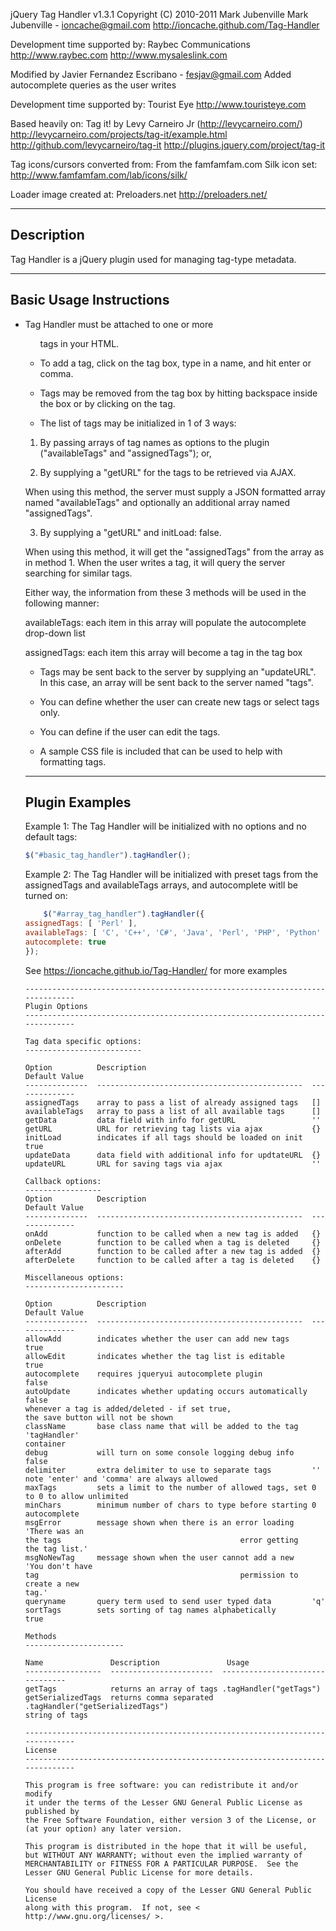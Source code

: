 jQuery Tag Handler v1.3.1
Copyright (C) 2010-2011 Mark Jubenville
Mark Jubenville - ioncache@gmail.com
http://ioncache.github.com/Tag-Handler
    
Development time supported by:
Raybec Communications
http://www.raybec.com
http://www.mysaleslink.com
    
Modified by Javier Fernandez Escribano - fesjav@gmail.com
Added autocomplete queries as the user writes
    
Development time supported by:
Tourist Eye
http://www.touristeye.com
    
Based heavily on:
Tag it! by Levy Carneiro Jr (http://levycarneiro.com/)
http://levycarneiro.com/projects/tag-it/example.html
http://github.com/levycarneiro/tag-it
http://plugins.jquery.com/project/tag-it
    
Tag icons/cursors converted from:
From the famfamfam.com Silk icon set:
http://www.famfamfam.com/lab/icons/silk/
    
Loader image created at:
Preloaders.net
http://preloaders.net/
    
------------------------------------------------------------------------------
Description 
------------------------------------------------------------------------------
    
Tag Handler is a jQuery plugin used for managing tag-type metadata. 
    
------------------------------------------------------------------------------
Basic Usage Instructions
------------------------------------------------------------------------------
    
* Tag Handler must be attached to one or more <ul> tags in your HTML.
    
* To add a tag, click on the tag box, type in a name, and hit enter or comma.
    
* Tags may be removed from the tag box by hitting backspace inside the box or
by clicking on the tag.
    
* The list of tags may be initialized in 1 of 3 ways:
    
1. By passing arrays of tag names as options to the plugin
("availableTags" and "assignedTags"); or,
    
2. By supplying a "getURL" for the tags to be retrieved via AJAX.
    
When using this method, the server must supply a JSON formatted array
named "availableTags" and optionally an additional array named
"assignedTags".

3. By supplying a "getURL" and initLoad: false.
    
When using this method, it will get the "assignedTags" from the array as in 
method 1. When the user writes a tag, it will query the server searching for
similar tags.        

Either way, the information from these 3 methods will be used in the
following manner:
    
availableTags: each item in this array will populate the autocomplete
drop-down list
    
assignedTags: each item this array will become a tag in the tag box
    
* Tags may be sent back to the server by supplying an "updateURL". In this case,
an array will be sent back to the server named "tags".
    
* You can define whether the user can create new tags or select tags only.
    
* You can define if the user can edit the tags.
    
* A sample CSS file is included that can be used to help with formatting tags.
    
------------------------------------------------------------------------------
Plugin Examples
------------------------------------------------------------------------------
    
Example 1: The Tag Handler will be initialized with no options and no default
tags:
    
```javascript
$("#basic_tag_handler").tagHandler();
```
    
Example 2: The Tag Handler will be initialized with preset tags from the
assignedTags and availableTags arrays, and autocomplete witll be
turned on:
    
```javascript
    $("#array_tag_handler").tagHandler({
assignedTags: [ 'Perl' ],
availableTags: [ 'C', 'C++', 'C#', 'Java', 'Perl', 'PHP', 'Python' ],
autocomplete: true
});
```
    
See https://ioncache.github.io/Tag-Handler/ for more examples
 
```
------------------------------------------------------------------------------
Plugin Options
------------------------------------------------------------------------------
    
Tag data specific options:
--------------------------
    
Option          Description                                     Default Value
--------------  ----------------------------------------------  --------------
assignedTags    array to pass a list of already assigned tags   []
availableTags   array to pass a list of all available tags      []
getData         data field with info for getURL                 ''
getURL          URL for retrieving tag lists via ajax           {}
initLoad        indicates if all tags should be loaded on init  true
updateData      data field with additional info for updtateURL  {}
updateURL       URL for saving tags via ajax                    ''

Callback options:
-----------------
Option          Description                                     Default Value
--------------  ----------------------------------------------  --------------
onAdd           function to be called when a new tag is added   {}
onDelete        function to be called when a tag is deleted     {}
afterAdd        function to be called after a new tag is added  {}
afterDelete     function to be called after a tag is deleted    {}
    
Miscellaneous options:
----------------------
    
Option          Description                                     Default Value
--------------  ----------------------------------------------  --------------
allowAdd        indicates whether the user can add new tags     true
allowEdit       indicates whether the tag list is editable      true
autocomplete    requires jqueryui autocomplete plugin           false
autoUpdate      indicates whether updating occurs automatically false
whenever a tag is added/deleted - if set true,
the save button will not be shown
className       base class name that will be added to the tag   'tagHandler'
container 
debug           will turn on some console logging debug info    false
delimiter       extra delimiter to use to separate tags         ''
note 'enter' and 'comma' are always allowed 
maxTags         sets a limit to the number of allowed tags, set 0
to 0 to allow unlimited
minChars        minimum number of chars to type before starting 0
autocomplete
msgError        message shown when there is an error loading    'There was an
the tags                                        error getting
the tag list.'
msgNoNewTag     message shown when the user cannot add a new    'You don't have
tag                                             permission to
create a new
tag.'
queryname       query term used to send user typed data         'q'
sortTags        sets sorting of tag names alphabetically        true

Methods
----------------------
    
Name               Description               Usage
-----------------  -----------------------  --------------------------------
getTags            returns an array of tags .tagHandler("getTags")
getSerializedTags  returns comma separated  .tagHandler("getSerializedTags")
string of tags
    
------------------------------------------------------------------------------
License
------------------------------------------------------------------------------
    
This program is free software: you can redistribute it and/or modify
it under the terms of the Lesser GNU General Public License as published by
the Free Software Foundation, either version 3 of the License, or
(at your option) any later version.
    
This program is distributed in the hope that it will be useful,
but WITHOUT ANY WARRANTY; without even the implied warranty of
MERCHANTABILITY or FITNESS FOR A PARTICULAR PURPOSE.  See the
Lesser GNU General Public License for more details.
    
You should have received a copy of the Lesser GNU General Public License
along with this program.  If not, see < http://www.gnu.org/licenses/ >.
```

